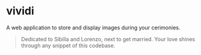 # vividi
A web application to store and display images during your cerimonies.

> Dedicated to Sibilla and Lorenzo, next to get married. Your love shines through any snippet of this codebase.
